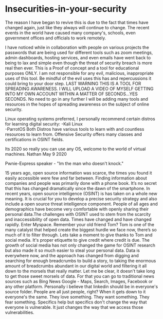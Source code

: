 # Insecurities-in-your-security

The reason I have began to revive this is due to the fact that times have changed again, just like they always will continue to change. The recent events in the world have caused many company's, schools, even government offices and officials to work remotely.

I have noticed while in collaboration with people on various projects the passwords that are being
used for different tools such as zoom meetings, admin dashboards, hosting services, and even emails
have went back to being to lax and simple even though the threat of security breach is more real then 
ever. This is a Proof of concept and a tool for educational purposes ONLY. I am not responsible for any evil, 
malicious, inappropriate uses of this tool. Be mindful of the evil uses this has and repercussions it could 
bring to your door step. LAST WARNING THIS IS A TOOL FOR SPREADING AWARENESS. I WILL UPLOAD A VIDEO OF 
MYSELF GETTING INTO MY OWN ACCOUNT WITHIN A MATTER OF SECONDS...YES SECONDS. No need to go in any further
I will be adding many tools and resources in the hopes of spreading awareness on the subject of online
security.

Linux operating systems preferred, I personally recommend certain distros for learning digital security:
-Kali Linux  
-ParrotOS
Both Distros have various tools to learn with and countless resources to learn from. Offensive Security offers
many classes and certifications in OSINT fields. 

Its 2020 so really you can use any OS, welcome to the world of virtual machines. 
Nathan May 9 2020

Pwnie-Express speaker - "Im the man who doesn't knock."

15 years ago, open source information was scarce, the times you found it easily accessible were few and far between. Finding information about companies and people was primarily done with a phone book. It’s no secret that this has changed dramatically since the dawn of the smartphone. In recent years, open source intelligence (OSINT) is has taken on a whole new meaning. It is crucial for you to develop a precise security strategy and also include a open source threat intelligence component. People of all ages and demographics have become very comfortable with openly sharing their personal data.The challenges with OSINT used to stem from the scarcity and inaccessibility of open data. Times have changed and have changed rapidly. Enter Myspace. Remember your old friend Tom? Tom is one of the many catalyst that helped create the biggest hurdle we face now, there’s so much of it to filter through. Lets take a moment to give thanks to Tom and social media. It's proper etiquette to give credit where credit is due. The growth of social media has not only changed the game for OSINT research but also made it so much easier to steal your personal data. Data is everywhere now, and the approach has changed from digging and searching for enough breadcrumbs to build a story, to taking the enormous amount of breadcrumbs abundant in our digital world and filtering it all down to the morsels that really matter.  Let me be clear, it doesn't take long to get those sweet morsels of data. For that you can go to traditional news sources such as Bing News Google - Maps, Search, Images, Facebook or any other platform. Personally i believe that linkedin should be in everyone's source folder. 
People are all just people, right? When it gets down to it everyone's the same. They love something. They want something. They fear something. Specifics help but specifics don't change the way that everyone is vulnerable. It just changes the way that we access those vulnerabilities.


